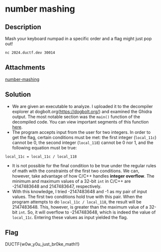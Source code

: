 # number mashing

## Description

Mash your keyboard numpad in a specific order and a flag might just pop out!

<code>nc 2024.ductf.dev 30014</code> 

## Attachments

[number-mashing](https://github.com/rstacks/DownUnderCTF2024-writeup/blob/master/rev/number_mashing/attachments/number-mashing)

## Solution

- We are given an executable to analyze. I uploaded it to the decompiler explorer at
dogbolt.org(https://dogbolt.org/) and examined the Ghidra output. The most notable section was the <code>main()</code> function
of the decompiled code. You can view important segments of this function [here](https://github.com/rstacks/DownUnderCTF2024-writeup/blob/master/rev/number_mashing/ghidra-out.txt).
- The program accepts input from the user for two integers. In order to get the flag, certain conditions must be met: the first integer (<code>local_11c</code>) cannot be 0, the second integer (<code>local_118</code>) cannot be 0 nor 1, and the following equation must be true:
```
local_11c = local_11c / local_118
```
- It is not possible for the final condition to be true under the regular
rules of math with the constraints of the first two conditions. We can, however, take advantage
of how C/C++ handles **integer overflow**. The minimum and maximum values of a 32-bit <code>int</code> in C/C++ are
-2147483648 and 2147483647, respectively.
- With this knowledge, I tried -2147483648 and -1 as my pair of input values. The first two conditions
hold true with this pair. When the program attempts to do <code>local_11c / local_118</code>, the result will be
2147483648. This, however, is greater than the maximum value of a 32-bit <code>int</code>. So, it will overflow
to -2147483648, which is indeed the value of <code>local_11c</code>. Entering these values as input yielded the
flag.

## Flag

DUCTF{w0w_y0u_just_br0ke_math!!}
